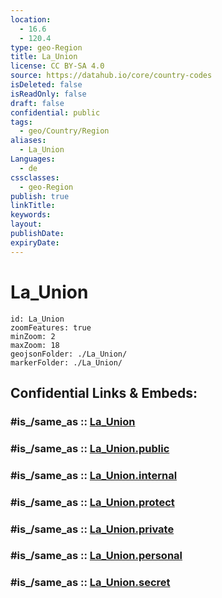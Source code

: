 ```yaml
---
location:
  - 16.6
  - 120.4
type: geo-Region
title: La_Union
license: CC BY-SA 4.0
source: https://datahub.io/core/country-codes
isDeleted: false
isReadOnly: false
draft: false
confidential: public
tags:
  - geo/Country/Region
aliases:
  - La_Union
Languages:
  - de
cssclasses:
  - geo-Region
publish: true
linkTitle:
keywords:
layout:
publishDate:
expiryDate:
---
```


# La_Union

```leaflet
id: La_Union
zoomFeatures: true 
minZoom: 2 
maxZoom: 18
geojsonFolder: ./La_Union/
markerFolder: ./La_Union/
```


## Confidential Links & Embeds: 

### #is_/same_as :: [La_Union](/_Standards/Earth/Continent/Asia/Asia~South~East/Malay_Archipelago/Philippines/Regions~Philippines/La_Union.md) 

### #is_/same_as :: [La_Union.public](/_public/Earth/Continent/Asia/Asia~South~East/Malay_Archipelago/Philippines/Regions~Philippines/La_Union.public.md) 

### #is_/same_as :: [La_Union.internal](/_internal/Earth/Continent/Asia/Asia~South~East/Malay_Archipelago/Philippines/Regions~Philippines/La_Union.internal.md) 

### #is_/same_as :: [La_Union.protect](/_protect/Earth/Continent/Asia/Asia~South~East/Malay_Archipelago/Philippines/Regions~Philippines/La_Union.protect.md) 

### #is_/same_as :: [La_Union.private](/_private/Earth/Continent/Asia/Asia~South~East/Malay_Archipelago/Philippines/Regions~Philippines/La_Union.private.md) 

### #is_/same_as :: [La_Union.personal](/_personal/Earth/Continent/Asia/Asia~South~East/Malay_Archipelago/Philippines/Regions~Philippines/La_Union.personal.md) 

### #is_/same_as :: [La_Union.secret](/_secret/Earth/Continent/Asia/Asia~South~East/Malay_Archipelago/Philippines/Regions~Philippines/La_Union.secret.md)

